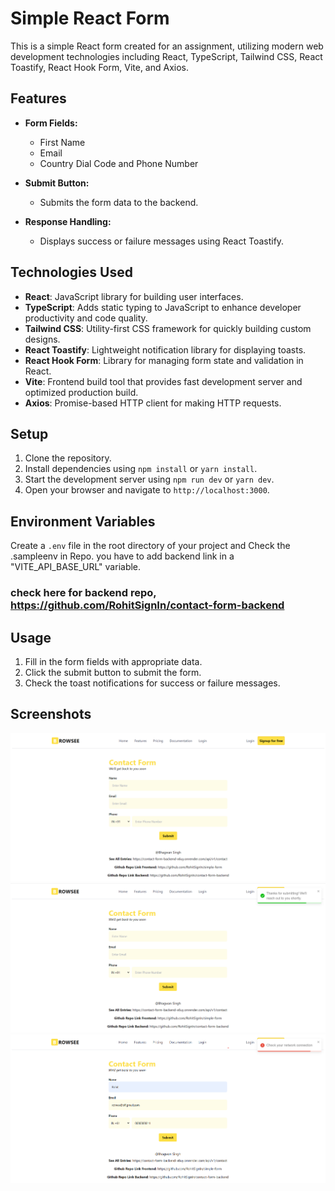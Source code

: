 # Simple React Form

This is a simple React form created for an assignment, utilizing modern web development technologies including React, TypeScript, Tailwind CSS, React Toastify, React Hook Form, Vite, and Axios.

## Features

- **Form Fields:**

  - First Name
  - Email
  - Country Dial Code and Phone Number

- **Submit Button:**

  - Submits the form data to the backend.

- **Response Handling:**
  - Displays success or failure messages using React Toastify.

## Technologies Used

- **React**: JavaScript library for building user interfaces.
- **TypeScript**: Adds static typing to JavaScript to enhance developer productivity and code quality.
- **Tailwind CSS**: Utility-first CSS framework for quickly building custom designs.
- **React Toastify**: Lightweight notification library for displaying toasts.
- **React Hook Form**: Library for managing form state and validation in React.
- **Vite**: Frontend build tool that provides fast development server and optimized production build.
- **Axios**: Promise-based HTTP client for making HTTP requests.

## Setup

1. Clone the repository.
2. Install dependencies using `npm install` or `yarn install`.
3. Start the development server using `npm run dev` or `yarn dev`.
4. Open your browser and navigate to `http://localhost:3000`.

## Environment Variables

Create a `.env` file in the root directory of your project and Check the .sampleenv in Repo. you have to add backend link in a "VITE_API_BASE_URL" variable.

### check here for backend repo, https://github.com/RohitSignIn/contact-form-backend

## Usage

1. Fill in the form fields with appropriate data.
2. Click the submit button to submit the form.
3. Check the toast notifications for success or failure messages.

## Screenshots

![User Interface](./public/1.png)
![Successfully Submitted](./public/2.png)
![Network Error on Submit](./public/3.png)
